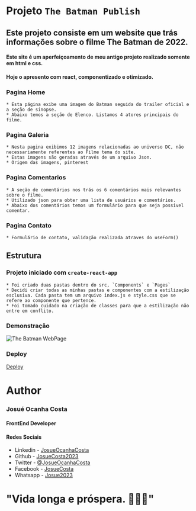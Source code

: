 # Projeto `The Batman Publish`

## Este projeto consiste em um website que trás informações sobre o filme The Batman de 2022.

#### Este site é um aperfeiçoamento de meu antigo projeto realizado somente em html e css.
 
#### Hoje o apresento com react, componentizado e otimizado.

### Pagina Home
    * Esta página exibe uma imagem do Batman seguida do trailer oficial e a seção de sinopse.
    * Abaixo temos a seção de Elenco. Listamos 4 atores principais do filme.

### Pagina Galeria
    * Nesta pagina exibimos 12 imagens relacionadas ao universo DC, não necessariamente referentes ao Filme tema do site.
    * Estas imagens são geradas através de um arquivo Json.
    * Origem das imagens, pinterest 

### Pagina Comentarios
    * A seção de comentários nos trás os 6 comentários mais relevantes sobre o filme.
    * Utilizado json para obter uma lista de usuários e comentários.
    * Abaixo dos comentários temos um formulário para que seja possivel comentar.

### Pagina Contato
    * Formulário de contato, validação realizada atraves do useForm()

## Estrutura
### Projeto iniciado com `create-react-app`
    * Foi criado duas pastas dentro do src, `Components` e `Pages`
    * Decidi criar todas as minhas pastas e componentes com a estilização esclusiva. Cada pasta tem um arquivo index.js e style.css que se refere ao componente que pertence.
    * Foi tomado cuidado na criação de classes para que a estilização não entre em conflito.

### Demonstração

![The Batman WebPage](./src/assets/images/bat.gif)

### Deploy

[Deploy](https://the-batman-app.netlify.app/)

# Author
### Josué Ocanha Costa
#### FrontEnd Developer
#### Redes Sociais

- Linkedin - [JosueOcanhaCosta](https://www.linkedin.com/in/josue-ocanha-costa/)
- Github - [JosueCosta2023](https://github.com/JosueCosta2023)
- Twitter - [@JosueOcanhaCosta](https://twitter.com/josue_ocanha)
- Facebook - [JosueCosta](https://www.facebook.com/JosueOcanhaCosta2023)
- Whatsapp - [Josue2023](https://wa.me/5565996408371?text=Ol%C3%A1%2C+encontrei+seu+whatsapp+no+Github.+Gostaria+de+falar+sobre+seus+projetos.)

# "Vida longa e próspera. 🖖🖖🖖"



    
